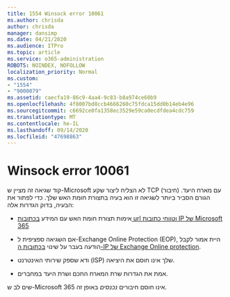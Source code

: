 ```yaml
---
title: 1554 Winsock error 10061
ms.author: chrisda
author: chrisda
manager: dansimp
ms.date: 04/21/2020
ms.audience: ITPro
ms.topic: article
ms.service: o365-administration
ROBOTS: NOINDEX, NOFOLLOW
localization_priority: Normal
ms.custom:
- "1554"
- "9000079"
ms.assetid: caecfa19-86c9-4aa4-9c83-b8a974ce60b9
ms.openlocfilehash: 4f8007bd8ccb4666260c75fdca15dd0b14eb4e96
ms.sourcegitcommit: c6692ce0fa1358ec3529e59ca0ecdfdea4cdc759
ms.translationtype: MT
ms.contentlocale: he-IL
ms.lasthandoff: 09/14/2020
ms.locfileid: "47698863"
---
```

# <a name="winsock-error-10061"></a>Winsock error 10061

קוד שגיאה זה מציין ש-Microsoft לא הצליח ליצור שקע TCP (חיבור) עם מארח היעד. הגורם הסביר ביותר לשגיאה זו הוא בעיה בתצורת חומת האש שלך. כדי לפתור את הבעיה, בדוק הגדרות אלה:

- אימות תצורת חומת האש עם המידע [בכתובות url וטווחי כתובות IP של Microsoft 365](https://docs.microsoft.com/office365/enterprise/urls-and-ip-address-ranges)

- אם השגיאה ספציפית ל-Exchange Online Protection (EOP), היית אמור לקבל הודעה בעבר על שינוי [בכתובות ה-IP של Exchange Online protection](https://docs.microsoft.com/office365/SecurityCompliance/eop/exchange-online-protection-ip-addresses).

- ודא שספק שירותי האינטרנט (ISP) שלך אינו חוסם את היציאה.

- אמת את הגדרות שרת המארח החכם ושרת היעד במחברים.

שים לב ש-Microsoft 365 אינו חוסם חיבורים *נכנסים* באופן זה.
